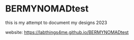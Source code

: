 # BERMYNOMADtest
this is my attempt to document my designs 2023

website: https://labthings4me.github.io/BERMYNOMADtest
